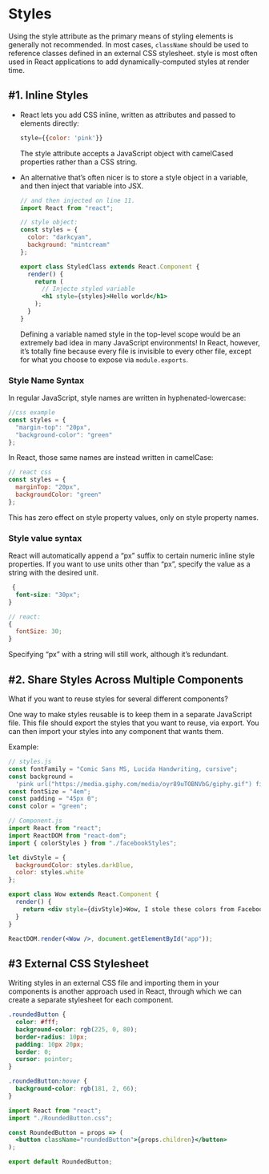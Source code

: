 # Styles

Using the style attribute as the primary means of styling elements is generally not recommended. In most cases, `className` should be used to reference classes defined in an external CSS stylesheet. style is most often used in React applications to add dynamically-computed styles at render time.

## #1. Inline Styles

- React lets you add CSS inline, written as attributes and passed to elements directly:

  ```jsx
  style={{color: 'pink'}}
  ```

  The style attribute accepts a JavaScript object with camelCased properties rather than a CSS string.

- An alternative that’s often nicer is to store a style object in a variable, and then inject that variable into JSX.

  ```jsx
  // and then injected on line 11.
  import React from "react";

  // style object:
  const styles = {
    color: "darkcyan",
    background: "mintcream"
  };

  export class StyledClass extends React.Component {
    render() {
      return (
        // Injecte styled variable
        <h1 style={styles}>Hello world</h1>
      );
    }
  }
  ```

  Defining a variable named style in the top-level scope would be an extremely bad idea in many JavaScript environments! In React, however, it’s totally fine because every file is invisible to every other file, except for what you choose to expose via `module.exports`.

### Style Name Syntax

In regular JavaScript, style names are written in hyphenated-lowercase:

```jsx
//css example
const styles = {
  "margin-top": "20px",
  "background-color": "green"
};
```

In React, those same names are instead written in camelCase:

```jsx
// react css
const styles = {
  marginTop: "20px",
  backgroundColor: "green"
};
```

This has zero effect on style property values, only on style property names.

### Style value syntax

React will automatically append a “px” suffix to certain numeric inline style properties. If you want to use units other than “px”, specify the value as a string with the desired unit.

```css
 {
  font-size: "30px";
}
```

```jsx
// react:
{
  fontSize: 30;
}
```

Specifying “px” with a string will still work, although it’s redundant.

## #2. Share Styles Across Multiple Components

What if you want to reuse styles for several different components?

One way to make styles reusable is to keep them in a separate JavaScript file. This file should export the styles that you want to reuse, via export. You can then import your styles into any component that wants them.

Example:

```jsx
// styles.js
const fontFamily = "Comic Sans MS, Lucida Handwriting, cursive";
const background =
  'pink url("https://media.giphy.com/media/oyr89uTOBNVbG/giphy.gif") fixed';
const fontSize = "4em";
const padding = "45px 0";
const color = "green";
```

```jsx
// Component.js
import React from "react";
import ReactDOM from "react-dom";
import { colorStyles } from "./facebookStyles";

let divStyle = {
  backgroundColor: styles.darkBlue,
  color: styles.white
};

export class Wow extends React.Component {
  render() {
    return <div style={divStyle}>Wow, I stole these colors from Facebook!</div>;
  }
}

ReactDOM.render(<Wow />, document.getElementById("app"));
```

## #3 External CSS Stylesheet

Writing styles in an external CSS file and importing them in your components is another approach used in React, through which we can create a separate stylesheet for each component.

```css
.roundedButton {
  color: #fff;
  background-color: rgb(225, 0, 80);
  border-radius: 10px;
  padding: 10px 20px;
  border: 0;
  cursor: pointer;
}

.roundedButton:hover {
  background-color: rgb(181, 2, 66);
}
```

```jsx
import React from "react";
import "./RoundedButton.css";

const RoundedButton = props => (
  <button className="roundedButton">{props.children}</button>
);

export default RoundedButton;
```

